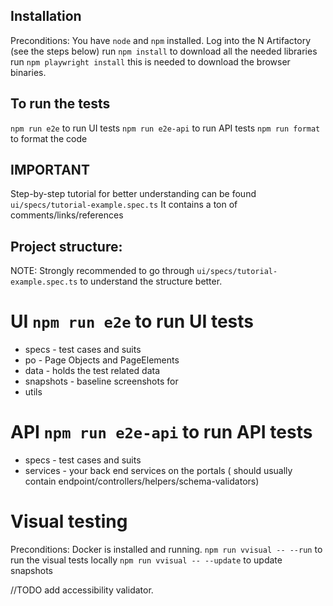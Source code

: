 ## Installation

Preconditions: You have `node` and `npm` installed.
Log into the N Artifactory (see the steps below)
run `npm install` to download all the needed libraries
run `npm playwright install` this is needed to download the browser binaries.

## To run the tests

`npm run e2e` to run UI tests
`npm run e2e-api` to run API tests
`npm run format` to format the code

## IMPORTANT 
Step-by-step tutorial for better understanding can be found `ui/specs/tutorial-example.spec.ts`
It contains a ton of comments/links/references

## Project structure:

NOTE: Strongly recommended to go through `ui/specs/tutorial-example.spec.ts` to understand the structure better.

# UI `npm run e2e` to run UI tests

- specs - test cases and suits
- po - Page Objects and PageElements
- data - holds the test related data
- snapshots - baseline screenshots for 
- utils

# API `npm run e2e-api` to run API tests

- specs - test cases and suits
- services - your back end services on the portals ( should usually contain endpoint/controllers/helpers/schema-validators)

# Visual testing 
Preconditions: Docker is installed and running.
`npm run vvisual -- --run` to run the visual tests locally
`npm run vvisual -- --update` to update snapshots

//TODO add accessibility validator.

